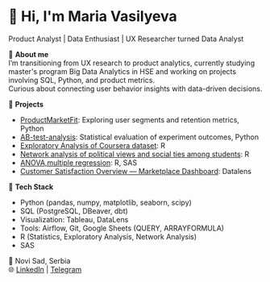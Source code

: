 # 👋 Hi, I'm Maria Vasilyeva  
Product Analyst | Data Enthusiast | UX Researcher turned Data Analyst  

🎯 **About me**  
I’m transitioning from UX research to product analytics, currently studying master's program Big Data Analytics in HSE and working on projects involving SQL, Python, and product metrics.  
Curious about connecting user behavior insights with data-driven decisions.

🚀 **Projects**  
- [ProductMarketFit](https://github.com/MariaVasilyeva/ProductMarketFit): Exploring user segments and retention metrics, Python
- [AB-test-analysis](https://github.com/MariaVasilyeva/AB-test-analysys): Statistical evaluation of experiment outcomes, Python
- [Exploratory Analysis of Coursera dataset](https://github.com/MariaVasilyeva/Exploratory-analysis-R): R
- [Network analysis of political views and social ties among students](https://github.com/MariaVasilyeva/Network-Analysis-R): R
- [ANOVA,multiple regression](https://github.com/MariaVasilyeva/ANOVA-multiple-regression-R-SAS): R, SAS
- [Customer Satisfaction Overview — Marketplace Dashboard](https://datalens.yandex/942vu0kugbrwu): Datalens

🧠 **Tech Stack**  
- Python (pandas, numpy, matplotlib, seaborn, scipy)  
- SQL (PostgreSQL, DBeaver, dbt)
- Visualization: Tableau, DataLens  
- Tools: Airflow, Git, Google Sheets (QUERY, ARRAYFORMULA) 
- R (Statistics, Exploratory Analysis, Network Analysis)
- SAS
 

📍 Novi Sad, Serbia  
🌐 [LinkedIn](https://linkedin.com/in/mariia-vasilyeva) | [Telegram](https://t.me/MNVasilyeva)
